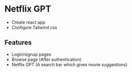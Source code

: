 # Netflix GPT

- Create react app
- Configure Tailwind css

## Features

- Login/signup pages
- Browse page (After authentication)
- Netflix GPT (A search bar which gives movie suggestions)